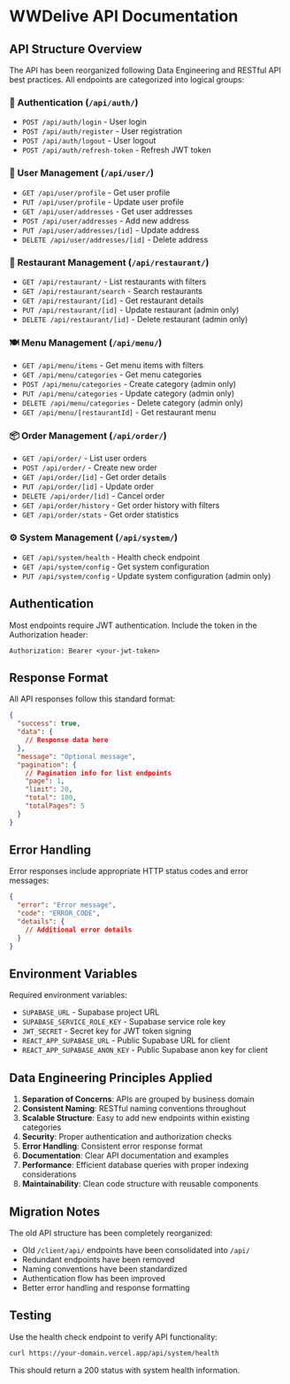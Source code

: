 # WWDelive API Documentation

## API Structure Overview

The API has been reorganized following Data Engineering and RESTful API best practices. All endpoints are categorized into logical groups:

### 🔐 Authentication (`/api/auth/`)
- `POST /api/auth/login` - User login
- `POST /api/auth/register` - User registration  
- `POST /api/auth/logout` - User logout
- `POST /api/auth/refresh-token` - Refresh JWT token

### 👤 User Management (`/api/user/`)
- `GET /api/user/profile` - Get user profile
- `PUT /api/user/profile` - Update user profile
- `GET /api/user/addresses` - Get user addresses
- `POST /api/user/addresses` - Add new address
- `PUT /api/user/addresses/[id]` - Update address
- `DELETE /api/user/addresses/[id]` - Delete address

### 🏪 Restaurant Management (`/api/restaurant/`)
- `GET /api/restaurant/` - List restaurants with filters
- `GET /api/restaurant/search` - Search restaurants
- `GET /api/restaurant/[id]` - Get restaurant details
- `PUT /api/restaurant/[id]` - Update restaurant (admin only)
- `DELETE /api/restaurant/[id]` - Delete restaurant (admin only)

### 🍽️ Menu Management (`/api/menu/`)
- `GET /api/menu/items` - Get menu items with filters
- `GET /api/menu/categories` - Get menu categories
- `POST /api/menu/categories` - Create category (admin only)
- `PUT /api/menu/categories` - Update category (admin only)
- `DELETE /api/menu/categories` - Delete category (admin only)
- `GET /api/menu/[restaurantId]` - Get restaurant menu

### 📦 Order Management (`/api/order/`)
- `GET /api/order/` - List user orders
- `POST /api/order/` - Create new order
- `GET /api/order/[id]` - Get order details
- `PUT /api/order/[id]` - Update order
- `DELETE /api/order/[id]` - Cancel order
- `GET /api/order/history` - Get order history with filters
- `GET /api/order/stats` - Get order statistics

### ⚙️ System Management (`/api/system/`)
- `GET /api/system/health` - Health check endpoint
- `GET /api/system/config` - Get system configuration
- `PUT /api/system/config` - Update system configuration (admin only)

## Authentication

Most endpoints require JWT authentication. Include the token in the Authorization header:

```
Authorization: Bearer <your-jwt-token>
```

## Response Format

All API responses follow this standard format:

```json
{
  "success": true,
  "data": {
    // Response data here
  },
  "message": "Optional message",
  "pagination": {
    // Pagination info for list endpoints
    "page": 1,
    "limit": 20,
    "total": 100,
    "totalPages": 5
  }
}
```

## Error Handling

Error responses include appropriate HTTP status codes and error messages:

```json
{
  "error": "Error message",
  "code": "ERROR_CODE",
  "details": {
    // Additional error details
  }
}
```

## Environment Variables

Required environment variables:

- `SUPABASE_URL` - Supabase project URL
- `SUPABASE_SERVICE_ROLE_KEY` - Supabase service role key
- `JWT_SECRET` - Secret key for JWT token signing
- `REACT_APP_SUPABASE_URL` - Public Supabase URL for client
- `REACT_APP_SUPABASE_ANON_KEY` - Public Supabase anon key for client

## Data Engineering Principles Applied

1. **Separation of Concerns**: APIs are grouped by business domain
2. **Consistent Naming**: RESTful naming conventions throughout
3. **Scalable Structure**: Easy to add new endpoints within existing categories
4. **Security**: Proper authentication and authorization checks
5. **Error Handling**: Consistent error response format
6. **Documentation**: Clear API documentation and examples
7. **Performance**: Efficient database queries with proper indexing considerations
8. **Maintainability**: Clean code structure with reusable components

## Migration Notes

The old API structure has been completely reorganized:

- Old `/client/api/` endpoints have been consolidated into `/api/`
- Redundant endpoints have been removed
- Naming conventions have been standardized
- Authentication flow has been improved
- Better error handling and response formatting

## Testing

Use the health check endpoint to verify API functionality:

```bash
curl https://your-domain.vercel.app/api/system/health
```

This should return a 200 status with system health information.